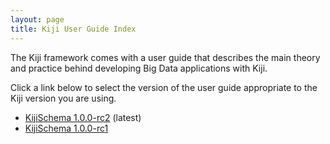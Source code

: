 ```yaml
---
layout: page
title: Kiji User Guide Index
---
```


<p>The Kiji framework comes with a user guide that describes the main
theory and practice behind developing Big Data applications with Kiji.</p>

<p>Click a link below to select the version of the user guide appropriate
to the Kiji version you are using.</p>

<ul>
  <li><a href="/userguide/schema/1.0.0-rc2/kiji-schema-overview/">
      KijiSchema 1.0.0-rc2</a> (latest)</li>
  <li><a href="/userguide/schema/1.0.0-rc1/kiji-schema-overview/">
      KijiSchema 1.0.0-rc1</a></li>
</ul>
